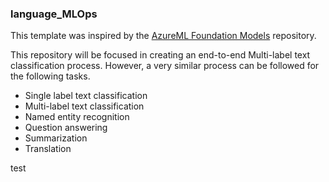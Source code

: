 ### language_MLOps

This template was inspired by the [AzureML Foundation Models](https://github.com/Azure/azureml-foundation-models) repository.

This repository will be focused in creating an end-to-end Multi-label text classification process. However, a very similar process can be followed for the following tasks.

* Single label text classification
* Multi-label text classification
* Named entity recognition
* Question answering
* Summarization
* Translation

test
